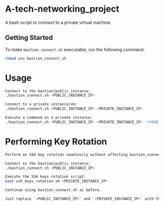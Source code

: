 # A-tech-networking_project

A bash script to connect to a private virtual machine.

## Getting Started

To make `bastion_connect.sh` executable, run the following command:

```bash
chmod u+x bastion_connect.sh
```
# Usage
```bash
Connect to the bastion/public instance:
./bastion_connect.sh <PUBLIC_INSTANCE_IP>

Connect to a private instance/vm:
./bastion_connect.sh <PUBLIC_INSTANCE_IP> <PRIVATE_INSTANCE_IP>

Execute a command on a private instance:
./bastion_connect.sh <PUBLIC_INSTANCE_IP> <PRIVATE_INSTANCE_IP> '<YOUR_COMMAND_GOES_HERE>'
```
# Performing Key Rotation
```bash
Perform an SSH key rotation seamlessly without affecting bastion_connect.sh:

Connect to the bastion/public instance:
./bastion_connect.sh <PUBLIC_INSTANCE_IP>

Execute the SSH keys rotation script:
bash ssh_keys_rotation.sh <PRIVATE_INSTANCE_IP>

Continue using bastion_connect.sh as before.

Just replace `<PUBLIC_INSTANCE_IP>` and `<PRIVATE_INSTANCE_IP>` with the actual IP addresses and `<YOUR_COMMAND_GOES_HERE>` with the command you wish to execute on the private instance. Enjoy your project!
```
